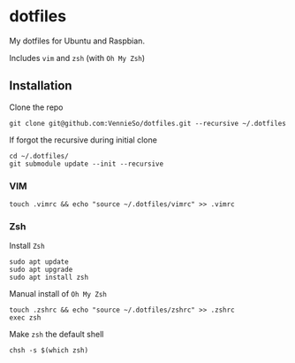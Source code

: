 # dotfiles

My dotfiles for Ubuntu and Raspbian.

Includes `vim` and `zsh` (with `Oh My Zsh`)


## Installation

Clone the repo

```
git clone git@github.com:VennieSo/dotfiles.git --recursive ~/.dotfiles
```

If forgot the recursive during initial clone

```
cd ~/.dotfiles/
git submodule update --init --recursive
```

### VIM

```
touch .vimrc && echo "source ~/.dotfiles/vimrc" >> .vimrc
```

### Zsh

Install `Zsh`

```
sudo apt update
sudo apt upgrade
sudo apt install zsh
```

Manual install of `Oh My Zsh`

```
touch .zshrc && echo "source ~/.dotfiles/zshrc" >> .zshrc
exec zsh
```

Make `zsh` the default shell

```
chsh -s $(which zsh)
```
